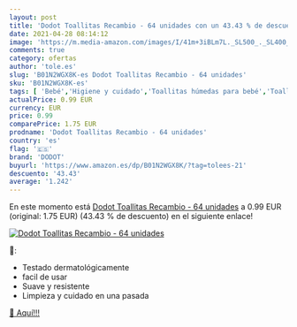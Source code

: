 ```yaml
---
layout: post
title: 'Dodot Toallitas Recambio - 64 unidades con un 43.43 % de descuento'
date: 2021-04-28 08:14:12
image: 'https://m.media-amazon.com/images/I/41m+3iBLm7L._SL500_._SL400_.jpg'
comments: true
category: ofertas
author: 'tole.es'
slug: 'B01N2WGX8K-es Dodot Toallitas Recambio - 64 unidades'
sku: 'B01N2WGX8K-es'
tags: [ 'Bebé','Higiene y cuidado','Toallitas húmedas para bebé','Toallitas y accesorios para bebé','dodot', ]
actualPrice: 0.99 EUR
currency: EUR
price: 0.99
comparePrice: 1.75 EUR
prodname: 'Dodot Toallitas Recambio - 64 unidades'
country: 'es'
flag: '🇪🇸'
brand: 'DODOT'
buyurl: 'https://www.amazon.es/dp/B01N2WGX8K/?tag=tolees-21'
descuento: '43.43'
average: '1.242'
---
```


En este momento está [Dodot Toallitas Recambio - 64 unidades](https://www.amazon.es/dp/B01N2WGX8K/?tag=tolees-21) a 0.99 EUR (original: 1.75 EUR) (43.43 %  de descuento) en el siguiente enlace!

[![Dodot Toallitas Recambio - 64 unidades](https://m.media-amazon.com/images/I/41m+3iBLm7L._SL500_._SL400_.jpg)](https://www.amazon.es/dp/B01N2WGX8K/?tag=tolees-21)

🔎:

- Testado dermatológicamente
- facil de usar
- Suave y resistente
- Limpieza y cuidado en una pasada

[🛒 Aquí!!!](https://www.amazon.es/dp/B01N2WGX8K/?tag=tolees-21)
